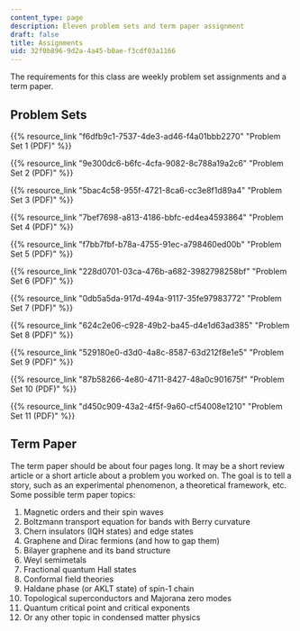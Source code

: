 ```yaml
---
content_type: page
description: Eleven problem sets and term paper assignment
draft: false
title: Assignments
uid: 32f0b896-9d2a-4a45-b0ae-f3cdf03a1166
---
```

The requirements for this class are weekly problem set assignments and a term paper.

## Problem Sets

{{% resource_link "f6dfb9c1-7537-4de3-ad46-f4a01bbb2270" "Problem Set 1 (PDF)" %}}

{{% resource_link "9e300dc6-b6fc-4cfa-9082-8c788a19a2c6" "Problem Set 2 (PDF)" %}}

{{% resource_link "5bac4c58-955f-4721-8ca6-cc3e8f1d89a4" "Problem Set 3 (PDF)" %}}

{{% resource_link "7bef7698-a813-4186-bbfc-ed4ea4593864" "Problem Set 4 (PDF)" %}}

{{% resource_link "f7bb7fbf-b78a-4755-91ec-a798460ed00b" "Problem Set 5 (PDF)" %}}

{{% resource_link "228d0701-03ca-476b-a682-3982798258bf" "Problem Set 6 (PDF)" %}}

{{% resource_link "0db5a5da-917d-494a-9117-35fe97983772" "Problem Set 7 (PDF)" %}}

{{% resource_link "624c2e06-c928-49b2-ba45-d4e1d63ad385" "Problem Set 8 (PDF)" %}}

{{% resource_link "529180e0-d3d0-4a8c-8587-63d212f8e1e5" "Problem Set 9 (PDF)" %}}

{{% resource_link "87b58266-4e80-4711-8427-48a0c901675f" "Problem Set 10 (PDF)" %}}

{{% resource_link "d450c909-43a2-4f5f-9a60-cf54008e1210" "Problem Set 11 (PDF)" %}}

## Term Paper

The term paper should be about four pages long. It may be a short review article or a short article about a problem you worked on. The goal is to tell a story, such as an experimental phenomenon, a theoretical framework, etc. Some possible term paper topics:

1. Magnetic orders and their spin waves
2. Boltzmann transport equation for bands with Berry curvature
3. Chern insulators (IQH states) and edge states
4. Graphene and Dirac fermions (and how to gap them)
5. Bilayer graphene and its band structure
6. Weyl semimetals
7. Fractional quantum Hall states
8. Conformal field theories
9. Haldane phase (or AKLT state) of spin-1 chain
10. Topological superconductors and Majorana zero modes
11. Quantum critical point and critical exponents
12. Or any other topic in condensed matter physics